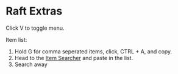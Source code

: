 # Raft Extras
Click V to toggle menu.

Item list:
1. Hold G for comma seperated items, click, CTRL + A, and copy.
2. Head to the [Item Searcher](https://raw.githack.com/klashdevelopment/Mika-Others/main/raft-item-searcher.html) and paste in the list.
3. Search away
